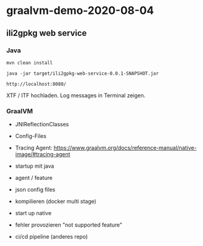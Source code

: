 # graalvm-demo-2020-08-04

## ili2gpkg web service

### Java
```
mvn clean install
```

```
java -jar target/ili2gpkg-web-service-0.0.1-SNAPSHOT.jar
```

```
http://localhost:8080/
```

XTF / ITF hochladen. Log messages in Terminal zeigen.

### GraalVM 
- JNIReflectionClasses
- Config-Files
- Tracing Agent: https://www.graalvm.org/docs/reference-manual/native-image/#tracing-agent




- startup mit java
- agent / feature
- json config files 
- kompilieren (docker multi stage)
- start up native
- fehler provozieren "not supported feature"
- ci/cd pipeline (anderes repo)